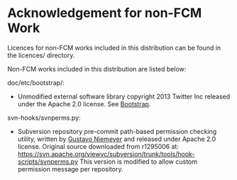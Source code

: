 # Acknowledgement for non-FCM Work

Licences for non-FCM works included in this distribution can be
found in the licences/ directory.

Non-FCM works included in this distribution are listed below:

doc/etc/bootstrap/:
* Unmodified external software library copyright 2013 Twitter Inc
  released under the Apache 2.0 license.
  See [Bootstrap](http://getbootstrap.com/).

svn-hooks/svnperms.py:
* Subversion repository pre-commit path-based permission checking utility,
  written by [Gustavo Niemeyer](mailto:gustavo@niemeyer.net) and released under
  Apache 2.0 license.
  Original source downloaded from r1295006 at:
  https://svn.apache.org/viewvc/subversion/trunk/tools/hook-scripts/svnperms.py
  This version is modified to allow custom permission message per repository.
